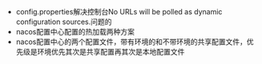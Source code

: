 - config.properties解决控制台No URLs will be polled as dynamic configuration sources.问题的
- nacos配置中心配置的热加载两种方案
- nacos配置中心的两个配置文件，带有环境的和不带环境的共享配置文件，优先级是环境优先其次是共享配置再其次是本地配置文件